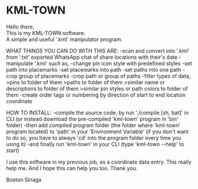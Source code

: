 # KML-TOWN

Hello there,</br>
This is my KML-TOWN software.</br>
A simple and useful '.kml' manipulator program.

WHAT THINGS YOU CAN DO WITH THIS ARE:
-scan and convert into '.kml' from '.txt' exported WhatsApp chat of share locations with their's date
-manipulate '.kml' such as,
  -change pin icon style with predefined styles
  -set path into placemarks
  -set placemarks into path
  -set paths into one path
  -crop group of placemarks
  -crop path or group of paths
  -filter types of data,
    >pins to folder of them
    >paths to folder of them
    >similar name or descriptions to folder of them
    >similar pin styles or path colors to folder of them
  -create order tags or numbering by direction of start to end location coordinate
  
HOW TO INSTALL:
-compile the source code, by run './compile.[sh, bat]' in CLI (or instead download the pre-compiled 'kml-town' program in 'bin' folder)
-then add compiled program folder (the folder where 'kml-town' program located) to 'path' in your 'Environment Variable'
 (if you don't want to do so, you have to always 'cd' into the program folder every time you using it)
-and finally run 'kml-town' in your CLI
 (type 'kml-town --help' to start)
  
I use this software in my previous job, as a coordinate data entry.
This really help me. And I hope this can help you too. Thank you.

Boston Sinaga
